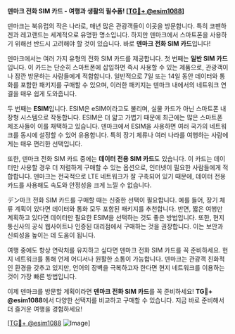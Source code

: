 **덴마크 전화 SIM 카드 - 여행과 생활의 필수품! [[TG💪+ @esim1088](https://t.me/s/esim1088)]**

덴마크는 북유럽의 작은 나라로, 매년 많은 관광객들이 이곳을 방문합니다. 특히 코펜하겐과 레고랜드는 세계적으로 유명한 명소입니다. 하지만 덴마크에서 스마트폰을 사용하기 위해선 반드시 고려해야 할 것이 있습니다. 바로 **덴마크 전화 SIM 카드**입니다! 

덴마크에서는 여러 가지 유형의 전화 SIM 카드를 제공합니다. 첫 번째는 **일반 SIM 카드**입니다. 이 카드는 단순히 스마트폰에 삽입하면 즉시 사용할 수 있는 제품으로, 관광객이나 잠깐 방문하는 사람들에게 적합합니다. 일반적으로 7일 또는 14일 동안 데이터와 통화를 포함한 패키지를 구매할 수 있으며, 이러한 패키지는 덴마크 내에서의 네트워크 연결을 매우 쉽게 도와줍니다.

두 번째는 **ESIM**입니다. ESIM은 eSIM이라고도 불리며, 실물 카드가 아닌 스마트폰 내장형 시스템으로 작동합니다. ESIM은 더 얇고 가볍기 때문에 최근에는 많은 스마트폰 제조사들이 이를 채택하고 있습니다. 덴마크에서 ESIM을 사용하면 여러 국가의 네트워크를 동시에 설정할 수 있어 유용합니다. 특히 장기 체류나 여러 나라를 여행하는 사람에게는 매우 편리한 선택입니다.

또한, 덴마크 전화 SIM 카드 중에는 **데이터 전용 SIM 카드**도 있습니다. 이 카드는 데이터만 사용할 경우 더 저렴하게 구매할 수 있는 옵션으로, 인터넷이 필요한 사람들에게 적합합니다. 덴마크는 전국적으로 LTE 네트워크가 잘 구축되어 있기 때문에, 데이터 전용 카드를 사용해도 속도와 안정성을 크게 느낄 수 없습니다.

デン마크 전화 SIM 카드를 구매할 때는 신중한 선택이 필요합니다. 예를 들어, 장기 체류 계획이 있다면 데이터와 통화 모두 포함된 패키지를 추천합니다. 반면, 짧은 여행만 계획하고 있다면 데이터만 필요한 ESIM을 선택하는 것도 좋은 방법입니다. 또한, 현지 통신사의 공식 웹사이트나 인증된 대리점에서 구매하는 것을 권장합니다. 이는 보안과 신뢰성을 높이는 데 도움이 됩니다.

여행 중에도 항상 연락처를 유지하고 싶다면 덴마크 전화 SIM 카드를 꼭 준비하세요. 현지 네트워크를 통해 언제 어디서나 원활한 소통이 가능합니다. 덴마크는 관광객 친화적인 환경을 갖추고 있지만, 언어의 장벽을 극복하고자 한다면 현지 네트워크를 이용하는 것이 가장 빠른 방법입니다.

이제 덴마크를 방문할 계획이라면 **덴마크 전화 SIM 카드**를 꼭 준비하세요! **TG💪+ @esim1088**에서 다양한 선택지를 비교하고 구매할 수 있습니다. 지금 바로 준비해서 더 즐거운 여행을 경험하세요!

[[TG💪+ @esim1088](https://t.me/s/esim1088) ![Image](https://i.postimg.cc/Y0z9fWf4/image.png)]